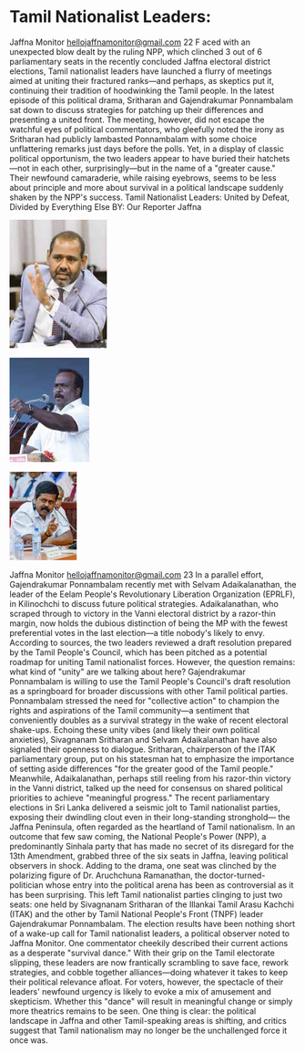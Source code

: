 # Tamil Nationalist Leaders:

Jaffna Monitor
hellojaffnamonitor@gmail.com
22
F
aced with an unexpected blow dealt by 
the ruling NPP, which clinched 3 out of 6 
parliamentary seats in the recently concluded 
Jaffna electoral district elections, Tamil 
nationalist leaders have launched a flurry of 
meetings aimed at uniting their fractured 
ranks—and perhaps, as skeptics put it, 
continuing their tradition of hoodwinking the 
Tamil people.
In the latest episode of this political drama, 
Sritharan and Gajendrakumar Ponnambalam 
sat down to discuss strategies for patching 
up their differences and presenting a united 
front. The meeting, however, did not escape 
the watchful eyes of political commentators, 
who gleefully noted the irony as Sritharan had 
publicly lambasted Ponnambalam with some 
choice unflattering remarks just days before 
the polls.
Yet, in a display of classic political 
opportunism, the two leaders appear to have 
buried their hatchets—not in each other, 
surprisingly—but in the name of a "greater 
cause." Their newfound camaraderie, while 
raising eyebrows, seems to be less about 
principle and more about survival in a political 
landscape suddenly shaken by the NPP's 
success.
Tamil Nationalist Leaders: 
United by Defeat, Divided 
by Everything Else
BY: 
Our Reporter
Jaffna

![p022_i1.jpg](../images_out/006_tamil_nationalist_leaders/p022_i1.jpg)

![p022_i2.jpg](../images_out/006_tamil_nationalist_leaders/p022_i2.jpg)

![p022_i3.jpg](../images_out/006_tamil_nationalist_leaders/p022_i3.jpg)

Jaffna Monitor
hellojaffnamonitor@gmail.com
23
In a parallel effort, Gajendrakumar 
Ponnambalam recently met with Selvam 
Adaikalanathan, the leader of the Eelam 
People's Revolutionary Liberation 
Organization (EPRLF), in Kilinochchi 
to discuss future political strategies. 
Adaikalanathan, who scraped through to 
victory in the Vanni electoral district by a 
razor-thin margin, now holds the dubious 
distinction of being the MP with the fewest 
preferential votes in the last election—a title 
nobody's likely to envy.
According to sources, the two leaders reviewed 
a draft resolution prepared by the Tamil 
People's Council, which has been pitched 
as a potential roadmap for uniting Tamil 
nationalist forces. However, the question 
remains: what kind of "unity" are we talking 
about here?
Gajendrakumar Ponnambalam is willing 
to use the Tamil People's Council's draft 
resolution as a springboard for broader 
discussions with other Tamil political parties. 
Ponnambalam stressed the need for "collective 
action" to champion the rights and aspirations 
of the Tamil community—a sentiment that 
conveniently doubles as a survival strategy in 
the wake of recent electoral shake-ups.
Echoing these unity vibes (and likely their 
own political anxieties), Sivagnanam Sritharan 
and Selvam Adaikalanathan have also 
signaled their openness to dialogue. Sritharan, 
chairperson of the ITAK parliamentary group, 
put on his statesman hat to emphasize the 
importance of setting aside differences "for the 
greater good of the Tamil people." Meanwhile, 
Adaikalanathan, perhaps still reeling from his 
razor-thin victory in the Vanni district, talked 
up the need for consensus on shared political 
priorities to achieve "meaningful progress."
The recent parliamentary elections in Sri 
Lanka delivered a seismic jolt to Tamil 
nationalist parties, exposing their dwindling 
clout even in their long-standing stronghold—
the Jaffna Peninsula, often regarded as the 
heartland of Tamil nationalism. In an outcome 
that few saw coming, the National People's 
Power (NPP), a predominantly Sinhala party 
that has made no secret of its disregard for the 
13th Amendment, grabbed three of the six 
seats in Jaffna, leaving political observers in 
shock.
Adding to the drama, one seat was clinched 
by the polarizing figure of Dr. Aruchchuna 
Ramanathan, the doctor-turned-politician 
whose entry into the political arena has been 
as controversial as it has been surprising. This 
left Tamil nationalist parties clinging to just 
two seats: one held by Sivagnanam Sritharan 
of the Illankai Tamil Arasu Kachchi (ITAK) 
and the other by Tamil National People's Front 
(TNPF) leader Gajendrakumar Ponnambalam.
The election results have been nothing short of 
a wake-up call for Tamil nationalist leaders, a 
political observer noted to Jaffna Monitor. One 
commentator cheekily described their current 
actions as a desperate "survival dance." With 
their grip on the Tamil electorate slipping, 
these leaders are now frantically scrambling 
to save face, rework strategies, and cobble 
together alliances—doing whatever it takes to 
keep their political relevance afloat.
For voters, however, the spectacle of their 
leaders' newfound urgency is likely to 
evoke a mix of amusement and skepticism. 
Whether this "dance" will result in meaningful 
change or simply more theatrics remains 
to be seen. One thing is clear: the political 
landscape in Jaffna and other Tamil-speaking 
areas is shifting, and critics suggest that 
Tamil nationalism may no longer be the 
unchallenged force it once was.

